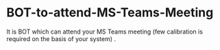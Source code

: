 # BOT-to-attend-MS-Teams-Meeting
It is BOT which can attend your MS Teams meeting (few calibration is required on the basis of your system) .
